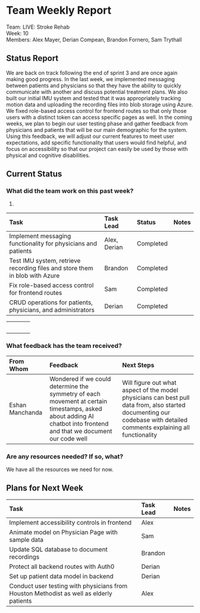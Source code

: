 # **Team Weekly Report**

Team: LIVE: Stroke Rehab  
Week: 10  
Members: Alex Mayer, Derian Compean, Brandon Fornero, Sam Trythall

## **Status Report**

We are back on track following the end of sprint 3 and are once again making good progress. In the last week, we implemented messaging between patients and physicians so that they have the ability to quickly communicate with another and discuss potential treatment plans. We also built our initial IMU system and tested that it was appropriately tracking motion data and uploading the recording files into blob storage using Azure. We fixed role-based access control for frontend routes so that only those users with a distinct token can access specific pages as well. In the coming weeks, we plan to begin our user testing phase and gather feedback from physicians and patients that will be our main demographic for the system. Using this feedback, we will adjust our current features to meet user expectations, add specific functionality that users would find helpful, and focus on accessibility so that our project can easily be used by those with physical and cognitive disabilities. 

## **Current Status**

### **What did the team work on this past week?**

1. 

| Task | Task Lead | Status | Notes |
| :---- | :---- | :---- | :---- |
| Implement messaging functionality for physicians and patients | Alex, Derian | Completed |  |
| Test IMU system, retrieve recording files and store them in blob with Azure | Brandon | Completed |  |
| Fix role-based access control for frontend routes | Sam | Completed |  |
| CRUD operations for patients, physicians, and administrators | Derian | Completed |  |

   

|  |  |  |  |
| :---- | :---- | ----- | ----- |
|  |  |  |  |
|  |  |  |  |
|  |  |  |  |
|  |  |  |  |
|  |  |  |  |

### **What feedback has the team received?**

| From Whom | Feedback | Next Steps |
| :---- | :---- | :---- |
| Eshan Manchanda | Wondered if we could determine the symmetry of each movement at certain timestamps, asked about adding AI chatbot into frontend and that we document our code well | Will figure out what aspect of the model physicians can best pull data from, also started documenting our codebase with detailed comments explaining all functionality |

### **Are any resources needed? If so, what?**

We have all the resources we need for now.

## **Plans for Next Week**

| Task | Task Lead | Notes |
| :---- | :---- | :---- |
| Implement accessibility controls in frontend | Alex |  |
| Animate model on Physician Page with sample data | Sam |  |
| Update SQL database to document recordings | Brandon |  |
| Protect all backend routes with Auth0 | Derian |  |
| Set up patient data model in backend | Derian |  |
| Conduct user testing with physicians from Houston Methodist as well as elderly patients | Alex |  |

